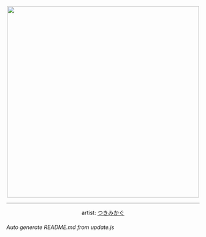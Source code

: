 
<p align="center">
  <img width="500" src="https://nekos.best/api/v2/neko/0659.png">
  <hr/>
  <center>
    artist: <a href="https://www.pixiv.net/en/artworks/94237113">つきみかぐ</a>
  </center>
</p>


###### Auto generate README.md from update.js

